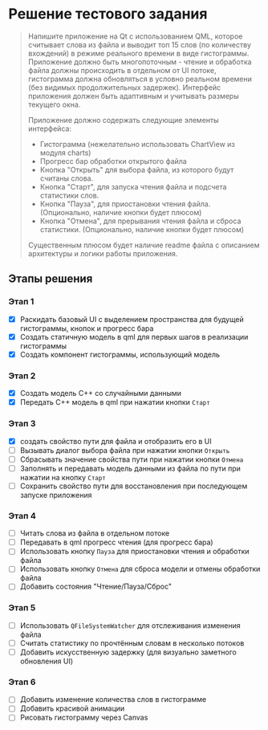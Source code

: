 # Решение тестового задания

> Напишите приложение на Qt с использованием QML, которое считывает слова из файла и выводит топ 15 слов (по количеству вхождений) в режиме реального времени в виде гистограммы. Приложение должно быть многопоточным - чтение и обработка файла должны происходить в отдельном от UI потоке, гистограмма должна обновляться в условно реальном времени (без видимых продолжительных задержек). Интерфейс приложения должен быть адаптивным и учитывать размеры текущего окна.
>
> Приложение должно содержать следующие элементы интерфейса:
>
> - Гистограмма (нежелательно использовать ChartView из модуля charts)
> - Прогресс бар обработки открытого файла
> - Кнопка "Открыть" для выбора файла, из которого будут считаны слова.
> - Кнопка "Старт", для запуска чтения файла и подсчета статистики слов.
> - Кнопка "Пауза", для приостановки чтения файла. (Опционально, наличие кнопки будет плюсом)
> - Кнопка "Отмена", для прерывания чтения файла и сброса статистики. (Опционально, наличие кнопки будет плюсом)
>
> Существенным плюсом будет наличие readme файла с описанием архитектуры и логики работы приложения.



## Этапы решения

### Этап 1

- [x] Раскидать базовый UI с выделением пространства для будущей гистограммы, кнопок и прогресс бара
- [x] Создать статичную модель в qml для первых шагов в реализации гистограммы
- [x] Создать компонент гистограммы, использующий модель

### Этап 2

- [x] Создать модель С++ со случайными данными
- [x] Передать С++ модель в qml при нажатии кнопки `Старт`

### Этап 3

- [x] создать свойство пути для файла и отобразить его в UI
- [ ] Вызывать диалог выбора файла при нажатии кнопки `Открыть`
- [ ] Сбрасывать значение свойства пути при нажатии кнопки `Отмена`
- [ ] Заполнять и передавать модель данными из файла по пути при нажатии на кнопку `Старт`
- [ ] Сохранить свойство пути для восстановления при последующем запуске приложения

### Этап 4

- [ ] Читать слова из файла в отдельном потоке
- [ ] Передавать в qml прогресс чтения (для прогресс бара)
- [ ] Использовать кнопку `Пауза` для приостановки чтения и обработки файла
- [ ] Использовать кнопку `Отмена` для сброса модели и отмены обработки файла
- [ ] Добавить состояния "Чтение/Пауза/Сброс"

### Этап 5

- [ ] Использовать `QFileSystemWatcher` для отслеживания изменения файла
- [ ] Считать статистику по прочтённым словам в несколько потоков
- [ ] Добавить искусственную задержку (для визуально заметного обновления UI)

### Этап 6

- [ ] Добавить изменение количества слов в гистограмме
- [ ] Добавить красивой анимации
- [ ] Рисовать гистограмму через Canvas